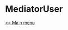 # MediatorUser

[<= Main menu](https://github.com/Psychopoulet/node-pluginsmanager-plugin//README.md)
